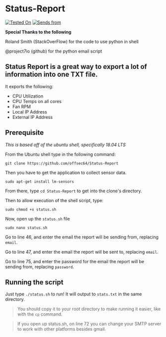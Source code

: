 # Status-Report
[![Tested On](https://img.shields.io/badge/tested%20with-Ubuntu%2018.04%20LTS-green)](https://github.com/offsec64/status-report/#status-report)
[![Sends from](https://img.shields.io/badge/email%20sends%20from-GMAIL-yellow)](https://github.com/offsec64/status-report/#status-report)

**Special Thanks to the following**

Roland Smith (StackOverFlow) for the code to use python in shell

@project7io (github) for the python email script

## Status Report is a great way to export a lot of information into one TXT file.
It exports the following:
* CPU Utilization
* CPU Temps on all cores
* Fan RPM
* Local IP Address
* External IP Address

## Prerequisite
_This is based off of the ubuntu shell, specifically 18.04 LTS_

From the Ubuntu shell type in the following command:

`git clone https://github.com/offsec64/Status-Report`

Then you have to get the application to collect sensor data.

`sudo apt-get install lm-sensors`

From there, type `cd Status-Report` to get into the clone's directory.

Then to allow execution of the shell script, type:

`sudo chmod +x status.sh`

Now, open up the `status.sh` file

`sudo nano status.sh`

Go to line 46, and enter the email the report will be sending from, replacing `email`.

Go to line 47, and enter the email the report will be sent to, replacing `email`.

Go to line 75, and enter the password for the email the report will be sending from, replacing `password`.

## Running the script

Just type `./status.sh` to run! It will output to `stats.txt` in the same directory. 


> You should copy it to your root directory to make running it easier, like with the `cp` command.

> If you open up status.sh, on line 72 you can change your SMTP server to work with other platforms besides gmail.